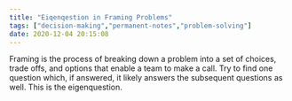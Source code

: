 ```yaml
---
title: "Eiqenqestion in Framing Problems"
tags: ["decision-making","permanent-notes","problem-solving"]
date: 2020-12-04 20:15:08
---
```


Framing is the process of breaking down a problem into a set of choices, trade offs, and options that enable a team to make a call. Try to find one question which, if answered, it likely answers the subsequent questions as well. This is the eigenquestion.

